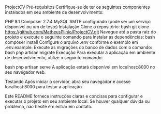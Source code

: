 ProjectCV
Pré-requisitos
Certifique-se de ter os seguintes componentes instalados em seu ambiente de desenvolvimento:

PHP 8.1
Composer 2.7.4
MySQL
SMTP configurado (pode ser um serviço disponível ou um de teste)
Instalação
Clone o repositório:
bash
git clone <https://github.com/MatheusPlinio/ProjectCV.git>
Navegue até a pasta raiz do projeto e execute o seguinte comando para instalar as dependências:
bash
composer install
Configure o arquivo .env conforme o exemplo em .env.example.
Execute as migrações do banco de dados com o comando:
bash
php artisan migrate
Execução
Para executar a aplicação em ambiente de desenvolvimento, utilize o seguinte comando:

bash
php artisan serve
A aplicação estará disponível em localhost:8000 no seu navegador web.

Testando
Após iniciar o servidor, abra seu navegador e acesse localhost:8000 para testar a aplicação.

Este README fornece instruções claras e concisas para configurar e executar o projeto em seu ambiente local. Se houver qualquer dúvida ou problema, não hesite em entrar em contato.